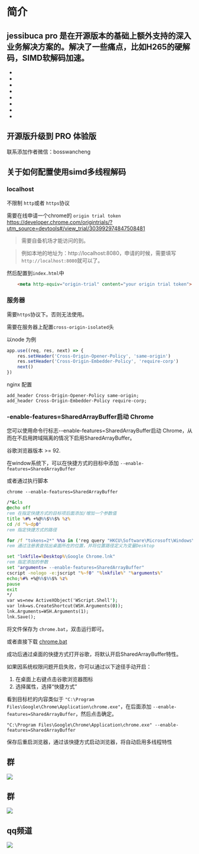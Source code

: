 
# 简介
jessibuca pro 是在开源版本的基础上额外支持的深入业务解决方案的。解决了一些痛点，比如H265的硬解码，SIMD软解码加速。
-
-
-
-
-
-
-
-
-
<Rice/>


## 开源版升级到 PRO 体验版

联系添加作者微信：bosswancheng



## 关于如何配置使用simd多线程解码



### localhost

不限制 `http`或者 `https`协议

需要在线申请一个chrome的 `origin trial token`
https://developer.chrome.com/origintrials/?utm_source=devtools#/view_trial/303992974847508481

> 需要自备机场才能访问的到。

> 例如本地的地址为：http://localhost:8080，申请的时候，需要填写`http://localhost:8080`就可以了。

然后配置到`index.html`中

```html
    <meta http-equiv="origin-trial" content="your origin trial token">
```

### 服务器

需要`https`协议下。否则无法使用。

需要在服务器上配置`cross-origin-isolated`头


以node 为例
```js
app.use((req, res, next) => {
    res.setHeader('Cross-Origin-Opener-Policy', 'same-origin')
    res.setHeader('Cross-Origin-Embedder-Policy', 'require-corp')
    next()
})
```

nginx 配置

```nginx
add_header Cross-Origin-Opener-Policy same-origin;
add_header Cross-Origin-Embedder-Policy require-corp;
```

### -enable-features=SharedArrayBuffer启动 Chrome

您可以使用命令行标志--enable-features=SharedArrayBuffer启动 Chrome，从而在不启用跨域隔离的情况下启用SharedArrayBuffer。

谷歌浏览器版本 >= 92.

在window系统下，可以在快捷方式的目标中添加 `--enable-features=SharedArrayBuffer`

或者通过执行脚本

```shell
chrome --enable-features=SharedArrayBuffer
```


``` bat
/*&cls
@echo off
rem 在指定快捷方式的目标项后面添加/增加一个参数值
title %#% +%@%%$%%$% %z%
cd /d "%~dp0"
rem 指定快捷方式的路径

for /f "tokens=2*" %%a in ('reg query "HKCU\Software\Microsoft\Windows\CurrentVersion\Explorer\Shell Folders" /v Desktop') do set Desktop=%%b
rem 通过注册表查找出桌面所在的位置，并将位置路径定义为变量Desktop

set "lnkfile=%Desktop%\Google Chrome.lnk"
rem 指定添加的参数
set "arguments= --enable-features=SharedArrayBuffer"
cscript -nologo -e:jscript "%~f0" "%lnkfile%" "%arguments%"
echo;%#% +%@%%$%%$% %z%
pause
exit
*/
var ws=new ActiveXObject('WScript.Shell');
var lnk=ws.CreateShortcut(WSH.Arguments(0));
lnk.Arguments=WSH.Arguments(1);
lnk.Save();
```

将文件保存为 `chrome.bat`，双击运行即可。

或者直接下载 [chrome.bat](https://jessibuca.com/public/zip/set-chrome.zip)

成功后通过桌面的快捷方式打开谷歌，将默认开启SharedArrayBuffer特性。

如果因系统权限问题开启失败，你可以通过以下途径手动开启：

1. 在桌面上右键点击谷歌浏览器图标
2. 选择属性，选择“快捷方式”

看到目标栏的内容类似于 `"C:\Program Files\Google\Chrome\Application\chrome.exe"`，在后面添加 `--enable-features=SharedArrayBuffer`，然后点击确定。

`"C:\Program Files\Google\Chrome\Application\chrome.exe" --enable-features=SharedArrayBuffer`

保存后重启浏览器，通过该快捷方式启动浏览器，将自动启用多线程特性


## 群

<img src="/public/qrcode.jpeg">

## 群
<img src="/public/qrcode-qw.jpeg">

## qq频道
<img src="/public/qq-qrcode.jpg">

